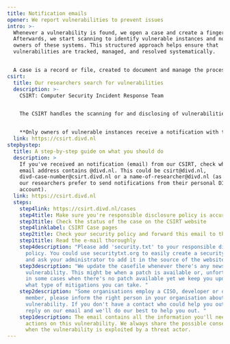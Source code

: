 ```yaml
---
title: Notification emails
opener: We report vulnerabilities to prevent issues
intro: >-
  Whenever a vulnerability is found, we open a case and create a fingerprint*.
  Afterwards, we start scanning to identify vulnerable instances and notify the
  owners of these systems. This structured approach helps ensure that
  vulnerabilities are tracked, managed, and resolved systematically.


  A case is a record or file, created to document and manage the process of addressing the specific vulnerability.  A fingerprint is a unique identifier or signature for the vulnerability to help in identifying affected systems.
csirt:
  title: Our researchers search for vulnerabilities
  description: >-
    CSIRT: Computer Security Incident Response Team


    The CSIRT handles the scanning for and disclosing of vulnerabilities, either discovered by DIVD researchers or third parties and warning people for leaked credentials and operates our CVE Numbering Authority (CNA) capability.


    **Only owners of vulnerable instances receive a notification with the host information and mitigation steps.**
  link: https://csirt.divd.nl
stepbystep:
  title: A step-by-step guide on what you should do
  description: >
    If you've received an notification (email) from our CSIRT, check whether the
    email address contains @divd.nl. This could be csirt@divd.nl,
    divd-case-number@csirt.divd.nl or a name-of-researcher@divd.nl (as some of
    our researchers prefer to send notifications from their personal DIVD
    account). 
  link: https://csirt.divd.nl
  steps:
    step4link: https://csirt.divd.nl/cases
    step4title: Make sure you're responsible disclosure policy is accurate.
    step3title: Check the status of the case on the CSIRT website
    step4linklabel: CSIRT Case pages
    step2title: Check your security policy and forward this email to the right person
    step1title: Read the e-mail thoroughly
    step4description: "Please add 'security.txt' to your responsible disclosure
      policy. You could use securitytxt.org to easily create a security.txt file
      and ask your administrator to add it in the source of the website. "
    step3description: "We update the casefile whenever there's any news on the
      vulnerability. This might be when a patch is available or, unfortunately,
      in some cases when there's no patch available yet we keep you updated on
      what type of mitigations you can take. "
    step2description: "Some organisations employ a CISO, developer or other IT-team
      member, please inform the right person in your organisation about the
      vulnerability. If you don't have a contact who could help you out, please
      reply on our email and we'll do our best to help you out. "
    step1description: The email contains all the information you'll need to take
      actions on this vulnerability. We always share the possible consequences
      when the vulnerability is exploited by a threat actor.
---
```

